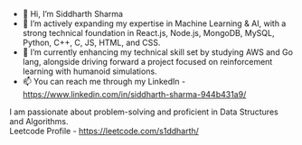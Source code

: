 - 👋 Hi, I’m Siddharth Sharma
- 👀 I’m actively expanding my expertise in Machine Learning & AI, with a strong technical foundation in React.js, Node.js, MongoDB, MySQL, Python, C++, C, JS, HTML, and CSS.
- 🌱 I’m currently enhancing my technical skill set by studying AWS and Go lang, alongside driving forward a project focused on reinforcement learning with humanoid simulations.
- 📫 You can reach me through my LinkedIn - https://www.linkedin.com/in/siddharth-sharma-944b431a9/

I am passionate about problem-solving and proficient in Data Structures and Algorithms.  
Leetcode Profile - https://leetcode.com/s1ddharth/

<!---
s1ddh-rth/s1ddh-rth is a ✨ special ✨ repository because its `README.md` (this file) appears on your GitHub profile.
You can click the Preview link to take a look at your changes.
--->
